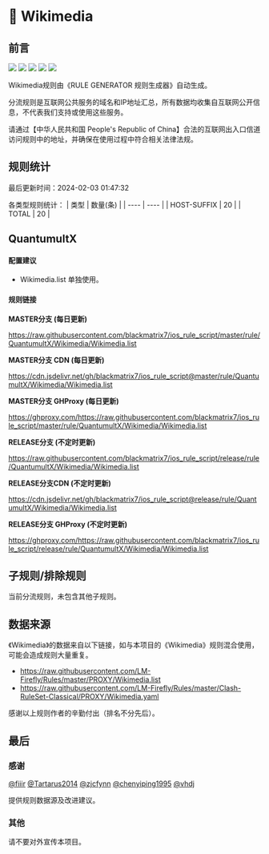 # 🧸 Wikimedia

## 前言

![](https://shields.io/badge/-移除重复规则-ff69b4) ![](https://shields.io/badge/-DOMAIN与DOMAIN--SUFFIX合并-green) ![](https://shields.io/badge/-DOMAIN--SUFFIX间合并-critical) ![](https://shields.io/badge/-DOMAIN--SUFFIX与DOMAIN--KEYWORD合并-blue) ![](https://shields.io/badge/-IP--CIDR(6)合并-blueviolet) 

Wikimedia规则由《RULE GENERATOR 规则生成器》自动生成。

分流规则是互联网公共服务的域名和IP地址汇总，所有数据均收集自互联网公开信息，不代表我们支持或使用这些服务。

请通过【中华人民共和国 People's Republic of China】合法的互联网出入口信道访问规则中的地址，并确保在使用过程中符合相关法律法规。

## 规则统计

最后更新时间：2024-02-03 01:47:32

各类型规则统计：
| 类型 | 数量(条)  | 
| ---- | ----  |
| HOST-SUFFIX | 20  | 
| TOTAL | 20  | 


## QuantumultX 

#### 配置建议
- Wikimedia.list 单独使用。

#### 规则链接
**MASTER分支 (每日更新)**

https://raw.githubusercontent.com/blackmatrix7/ios_rule_script/master/rule/QuantumultX/Wikimedia/Wikimedia.list

**MASTER分支 CDN (每日更新)**

https://cdn.jsdelivr.net/gh/blackmatrix7/ios_rule_script@master/rule/QuantumultX/Wikimedia/Wikimedia.list

**MASTER分支 GHProxy (每日更新)**

https://ghproxy.com/https://raw.githubusercontent.com/blackmatrix7/ios_rule_script/master/rule/QuantumultX/Wikimedia/Wikimedia.list

**RELEASE分支 (不定时更新)**

https://raw.githubusercontent.com/blackmatrix7/ios_rule_script/release/rule/QuantumultX/Wikimedia/Wikimedia.list

**RELEASE分支CDN (不定时更新)**

https://cdn.jsdelivr.net/gh/blackmatrix7/ios_rule_script@release/rule/QuantumultX/Wikimedia/Wikimedia.list

**RELEASE分支 GHProxy (不定时更新)**

https://ghproxy.com/https://raw.githubusercontent.com/blackmatrix7/ios_rule_script/release/rule/QuantumultX/Wikimedia/Wikimedia.list

## 子规则/排除规则


当前分流规则，未包含其他子规则。

## 数据来源

《Wikimedia》的数据来自以下链接，如与本项目的《Wikimedia》规则混合使用，可能会造成规则大量重复。

- https://raw.githubusercontent.com/LM-Firefly/Rules/master/PROXY/Wikimedia.list
- https://raw.githubusercontent.com/LM-Firefly/Rules/master/Clash-RuleSet-Classical/PROXY/Wikimedia.yaml


感谢以上规则作者的辛勤付出（排名不分先后）。

## 最后

### 感谢

[@fiiir](https://github.com/fiiir) [@Tartarus2014](https://github.com/Tartarus2014) [@zjcfynn](https://github.com/zjcfynn) [@chenyiping1995](https://github.com/chenyiping1995) [@vhdj](https://github.com/vhdj)

提供规则数据源及改进建议。

### 其他

请不要对外宣传本项目。